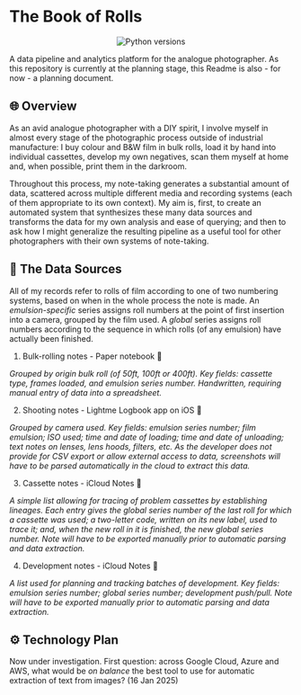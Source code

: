 # The Book of Rolls

<p align="center"><img src="https://img.shields.io/badge/python-3.12-blue" alt="Python versions" title="Python versions" /></p>

A data pipeline and analytics platform for the analogue photographer. As this repository is currently at the planning stage, this Readme is also - for now - a planning document.

## 🌐 Overview

As an avid analogue photographer with a DIY spirit, I involve myself in almost every stage of the photographic process outside of industrial manufacture: I buy colour and B&W film in bulk rolls, load it by hand into individual cassettes, develop my own negatives, scan them myself at home and, when possible, print them in the darkroom.

Throughout this process, my note-taking generates a substantial amount of data, scattered across multiple different media and recording systems (each of them appropriate to its own context). My aim is, first, to create an automated system that synthesizes these many data sources and transforms the data for my own analysis and ease of querying; and then to ask how I might generalize the resulting pipeline as a useful tool for other photographers with their own systems of note-taking.

## 🧩 The Data Sources

All of my records refer to rolls of film according to one of two numbering systems, based on when in the whole process the note is made. An _emulsion-specific_ series assigns roll numbers at the point of first insertion into a camera, grouped by the film used. A _global_ series assigns roll numbers according to the sequence in which rolls (of any emulsion) have actually been finished.

1. Bulk-rolling notes - Paper notebook 📓

_Grouped by origin bulk roll (of 50ft, 100ft or 400ft). Key fields: cassette type, frames loaded, and emulsion series number. Handwritten, requiring manual entry of data into a spreadsheet._

2. Shooting notes - Lightme Logbook app on iOS 📱

_Grouped by camera used. Key fields: emulsion series number; film emulsion; ISO used; time and date of loading; time and date of unloading; text notes on lenses, lens hoods, filters, etc. As the developer does not provide for CSV export or allow external access to data, screenshots will have to be parsed automatically in the cloud to extract this data._

3. Cassette notes - iCloud Notes 📝

_A simple list allowing for tracing of problem cassettes by establishing lineages. Each entry gives the global series number of the last roll for which a cassette was used; a two-letter code, written on its new label, used to trace it; and, when the new roll in it is finished, the new global series number. Note will have to be exported manually prior to automatic parsing and data extraction._

4. Development notes - iCloud Notes 📝

_A list used for planning and tracking batches of development. Key fields: emulsion series number; global series number; development push/pull. Note will have to be exported manually prior to automatic parsing and data extraction._

## ️️⚙️ Technology Plan

Now under investigation. First question: across Google Cloud, Azure and AWS, what would be _on balance_ the best tool to use for automatic extraction of text from images? (16 Jan 2025)

